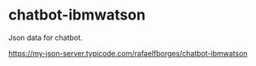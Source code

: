 # chatbot-ibmwatson
Json data for chatbot.

https://my-json-server.typicode.com/rafaelfborges/chatbot-ibmwatson
